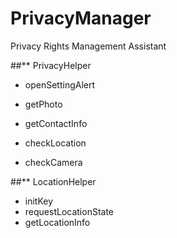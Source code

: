 # PrivacyManager
Privacy Rights Management Assistant


##** PrivacyHelper

- openSettingAlert

- getPhoto

- getContactInfo

- checkLocation

- checkCamera


##** LocationHelper

- initKey
- requestLocationState
- getLocationInfo
